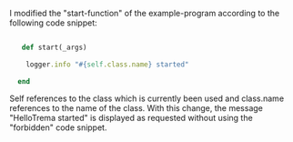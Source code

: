 I modified the "start-function" of the example-program according to the following code snippet:

```Ruby

   def start(_args)
   
    logger.info "#{self.class.name} started"
    
  end

```

Self references to the class which is currently been used and class.name references to the name of the class. With this change, the message "HelloTrema started" is displayed as requested 
without using the "forbidden" code snippet.